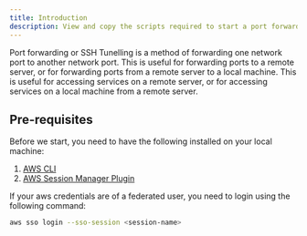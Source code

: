 ```yaml
---
title: Introduction
description: View and copy the scripts required to start a port forwarding session.
---
```


Port forwarding or SSH Tunelling is a method of forwarding one network port to another network port. This is useful for forwarding ports to a remote server, or for forwarding ports from a remote server to a local machine. This is useful for accessing services on a remote server, or for accessing services on a local machine from a remote server.

## Pre-requisites

Before we start, you need to have the following installed on your local machine:

1. [AWS CLI](https://docs.aws.amazon.com/cli/latest/userguide/getting-started-install.html)
2. [AWS Session Manager Plugin](https://docs.aws.amazon.com/systems-manager/latest/userguide/session-manager-working-with-install-plugin.html)

If your aws credentials are of a federated user, you need to login using the following command:

```bash
aws sso login --sso-session <session-name>
```
